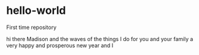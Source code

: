 # hello-world
First time repository

hi there Madison and the waves of the things I do for you and your family a very happy and prosperous new year and I
